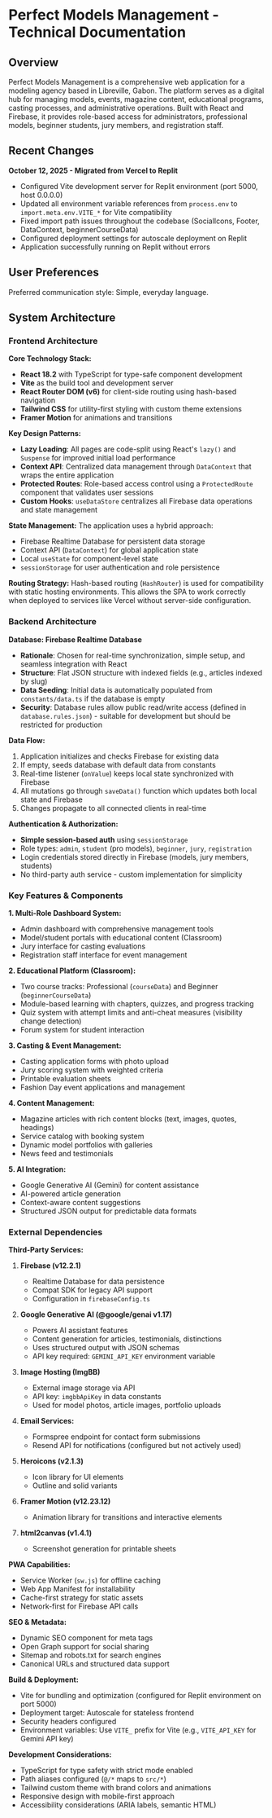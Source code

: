 # Perfect Models Management - Technical Documentation

## Overview

Perfect Models Management is a comprehensive web application for a modeling agency based in Libreville, Gabon. The platform serves as a digital hub for managing models, events, magazine content, educational programs, casting processes, and administrative operations. Built with React and Firebase, it provides role-based access for administrators, professional models, beginner students, jury members, and registration staff.

## Recent Changes

**October 12, 2025 - Migrated from Vercel to Replit**
- Configured Vite development server for Replit environment (port 5000, host 0.0.0.0)
- Updated all environment variable references from `process.env` to `import.meta.env.VITE_*` for Vite compatibility
- Fixed import path issues throughout the codebase (SocialIcons, Footer, DataContext, beginnerCourseData)
- Configured deployment settings for autoscale deployment on Replit
- Application successfully running on Replit without errors

## User Preferences

Preferred communication style: Simple, everyday language.

## System Architecture

### Frontend Architecture

**Core Technology Stack:**
- **React 18.2** with TypeScript for type-safe component development
- **Vite** as the build tool and development server
- **React Router DOM (v6)** for client-side routing using hash-based navigation
- **Tailwind CSS** for utility-first styling with custom theme extensions
- **Framer Motion** for animations and transitions

**Key Design Patterns:**
- **Lazy Loading**: All pages are code-split using React's `lazy()` and `Suspense` for improved initial load performance
- **Context API**: Centralized data management through `DataContext` that wraps the entire application
- **Protected Routes**: Role-based access control using a `ProtectedRoute` component that validates user sessions
- **Custom Hooks**: `useDataStore` centralizes all Firebase data operations and state management

**State Management:**
The application uses a hybrid approach:
- Firebase Realtime Database for persistent data storage
- Context API (`DataContext`) for global application state
- Local `useState` for component-level state
- `sessionStorage` for user authentication and role persistence

**Routing Strategy:**
Hash-based routing (`HashRouter`) is used for compatibility with static hosting environments. This allows the SPA to work correctly when deployed to services like Vercel without server-side configuration.

### Backend Architecture

**Database: Firebase Realtime Database**
- **Rationale**: Chosen for real-time synchronization, simple setup, and seamless integration with React
- **Structure**: Flat JSON structure with indexed fields (e.g., articles indexed by slug)
- **Data Seeding**: Initial data is automatically populated from `constants/data.ts` if the database is empty
- **Security**: Database rules allow public read/write access (defined in `database.rules.json`) - suitable for development but should be restricted for production

**Data Flow:**
1. Application initializes and checks Firebase for existing data
2. If empty, seeds database with default data from constants
3. Real-time listener (`onValue`) keeps local state synchronized with Firebase
4. All mutations go through `saveData()` function which updates both local state and Firebase
5. Changes propagate to all connected clients in real-time

**Authentication & Authorization:**
- **Simple session-based auth** using `sessionStorage`
- Role types: `admin`, `student` (pro models), `beginner`, `jury`, `registration`
- Login credentials stored directly in Firebase (models, jury members, students)
- No third-party auth service - custom implementation for simplicity

### Key Features & Components

**1. Multi-Role Dashboard System:**
- Admin dashboard with comprehensive management tools
- Model/student portals with educational content (Classroom)
- Jury interface for casting evaluations
- Registration staff interface for event management

**2. Educational Platform (Classroom):**
- Two course tracks: Professional (`courseData`) and Beginner (`beginnerCourseData`)
- Module-based learning with chapters, quizzes, and progress tracking
- Quiz system with attempt limits and anti-cheat measures (visibility change detection)
- Forum system for student interaction

**3. Casting & Event Management:**
- Casting application forms with photo upload
- Jury scoring system with weighted criteria
- Printable evaluation sheets
- Fashion Day event applications and management

**4. Content Management:**
- Magazine articles with rich content blocks (text, images, quotes, headings)
- Service catalog with booking system
- Dynamic model portfolios with galleries
- News feed and testimonials

**5. AI Integration:**
- Google Generative AI (Gemini) for content assistance
- AI-powered article generation
- Context-aware content suggestions
- Structured JSON output for predictable data formats

### External Dependencies

**Third-Party Services:**

1. **Firebase (v12.2.1)**
   - Realtime Database for data persistence
   - Compat SDK for legacy API support
   - Configuration in `firebaseConfig.ts`

2. **Google Generative AI (@google/genai v1.17)**
   - Powers AI assistant features
   - Content generation for articles, testimonials, distinctions
   - Uses structured output with JSON schemas
   - API key required: `GEMINI_API_KEY` environment variable

3. **Image Hosting (ImgBB)**
   - External image storage via API
   - API key: `imgbbApiKey` in data constants
   - Used for model photos, article images, portfolio uploads

4. **Email Services:**
   - Formspree endpoint for contact form submissions
   - Resend API for notifications (configured but not actively used)

5. **Heroicons (v2.1.3)**
   - Icon library for UI elements
   - Outline and solid variants

6. **Framer Motion (v12.23.12)**
   - Animation library for transitions and interactive elements

7. **html2canvas (v1.4.1)**
   - Screenshot generation for printable sheets

**PWA Capabilities:**
- Service Worker (`sw.js`) for offline caching
- Web App Manifest for installability
- Cache-first strategy for static assets
- Network-first for Firebase API calls

**SEO & Metadata:**
- Dynamic SEO component for meta tags
- Open Graph support for social sharing
- Sitemap and robots.txt for search engines
- Canonical URLs and structured data support

**Build & Deployment:**
- Vite for bundling and optimization (configured for Replit environment on port 5000)
- Deployment target: Autoscale for stateless frontend
- Security headers configured
- Environment variables: Use `VITE_` prefix for Vite (e.g., `VITE_API_KEY` for Gemini API key)

**Development Considerations:**
- TypeScript for type safety with strict mode enabled
- Path aliases configured (`@/*` maps to `src/*`)
- Tailwind custom theme with brand colors and animations
- Responsive design with mobile-first approach
- Accessibility considerations (ARIA labels, semantic HTML)